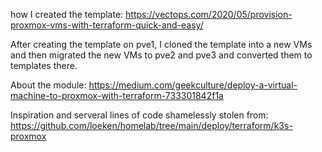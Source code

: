 how I created the template: https://vectops.com/2020/05/provision-proxmox-vms-with-terraform-quick-and-easy/


After creating the template on pve1, I cloned the template into a new VMs and then migrated the new VMs to pve2 and pve3 and converted them to templates there.


About the module: https://medium.com/geekculture/deploy-a-virtual-machine-to-proxmox-with-terraform-733301842f1a

Inspiration and serveral lines of code shamelessly stolen from: https://github.com/loeken/homelab/tree/main/deploy/terraform/k3s-proxmox

